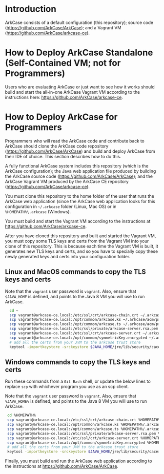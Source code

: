 # Introduction

ArkCase consists of a default configuration (this repository); source code (<https://github.com/ArkCase/ArkCase>); and a Vagrant VM (<https://github.com/ArkCase/arkcase-ce>).

# How to Deploy ArkCase Standalone (Self-Contained VM; not for Programmers)

Users who are evaluating ArkCase or just want to see how it works should build and start the all-in-one ArkCase Vagrant VM according to the instructions here: <https://github.com/ArkCase/arkcase-ce>.

# How to Deploy ArkCase for Programmers

Programmers who will read the ArkCase code and contribute back to ArkCase should clone the ArkCase code repository (<https://github.com/ArkCase/ArkCase>) and build and deploy ArkCase from their IDE of choice.  This section describes how to do this.

A fully functional ArkCase system includes this repository (which is the ArkCase configuration); the Java web application file produced by building the ArkCase source code (<https://github.com/ArkCase/ArkCase>); and the ArkCase Vagrant VM produced by the ArkCase CE repository (<https://github.com/ArkCase/arkcase-ce>).

You must clone this repository to the home folder of the user that runs the ArkCase web application (since the ArkCase web application looks for this configuration in `~/.arkcase` folder (Linux, Mac OS) or in `%HOMEPATH%\.arkcase` (Windows).

You must build and start the Vagrant VM according to the instructions at <https://github.com/ArkCase/arkcase-ce>. 

After you have cloned this repository and built and started the Vagrant VM, you must copy some TLS keys and certs from the Vagrant VM into your clone of this repository.  This is because each time the Vagrant VM is built, it generates new TLS keys and certs, and so you have to specially copy these newly generated keys and certs into your configuration folder.

## Linux and MacOS commands to copy the TLS keys and certs

Note that the `vagrant` user password is `vagrant`.  Also, ensure that `$JAVA_HOME` is defined, and points to the Java 8 VM you will use to run ArkCase.

  ```bash
    cd ~
    scp vagrant@arkcase-ce.local:/etc/ssl/crt/arkcase-chain.crt ~/.arkcase/acm/private/arkcase-ca.crt
    scp vagrant@arkcase-ce.local:/opt/common/arkcase.ks ~/.arkcase/acm/private/
    scp vagrant@arkcase-ce.local:/opt/common/arkcase.ts ~/.arkcase/acm/private/
    scp vagrant@arkcase-ce.local:/etc/ssl/private/arkcase-server.rsa.pem ~/.arkcase/acm/private/acm-arkcase.rsa.pem
    scp vagrant@arkcase-ce.local:/etc/ssl/crt/arkcase-server.crt ~/.arkcase/acm/private/acm-arkcase.crt
    scp vagrant@arkcase-ce.local:/opt/common/symmetricKey.encrypted ~/.arkcase/acm/encryption/
    # add all the certs from your JVM to the arkcase trust store
    keytool -importkeystore -srckeystore $JAVA_HOME/jre/lib/security/cacerts -srcstorepass changeit -destkeystore ~/.arkcase/acm/private/arkcase.ts -deststorepass password -noprompt
  ```

## Windows commands to copy the TLS keys and certs

Run these commands from a `Git Bash` shell, or update the below lines to replace `scp` with whichever program you use as an scp client.

Note that the `vagrant` user password is `vagrant`.  Also, ensure that `%JAVA_HOME%` is defined, and points to the Java 8 VM you will use to run ArkCase.

  ```bash
   cd %HOMEPATH%
   scp vagrant@arkcase-ce.local:/etc/ssl/crt/arkcase-chain.crt %HOMEPATH%/.arkcase/acm/private/arkcase-ca.crt
   scp vagrant@arkcase-ce.local:/opt/common/arkcase.ks %HOMEPATH%/.arkcase/acm/private/
   scp vagrant@arkcase-ce.local:/opt/common/arkcase.ts %HOMEPATH%/.arkcase/acm/private/
   scp vagrant@arkcase-ce.local:/etc/ssl/private/arkcase-server.rsa.pem %HOMEPATH%/.arkcase/acm/private/acm-arkcase.rsa.pem
   scp vagrant@arkcase-ce.local:/etc/ssl/crt/arkcase-server.crt %HOMEPATH%/.arkcase/acm/private/acm-arkcase.crt
   scp vagrant@arkcase-ce.local:/opt/common/symmetricKey.encrypted %HOMEPATH%/.arkcase/acm/encryption/
   # add all the certs from your JVM to the arkcase trust store
   keytool -importkeystore -srckeystore $JAVA_HOME/jre/lib/security/cacerts -srcstorepass changeit -destkeystore %HOMEPATH%/.arkcase/acm/private/arkcase.ts -deststorepass password -noprompt
  ```

Finally, you must build and run the ArkCase web application according to the instructions at <https://github.com/ArkCase/ArkCase>.


